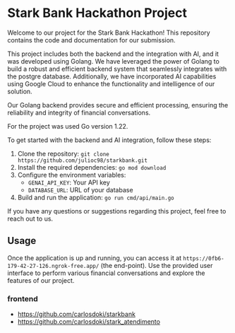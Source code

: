 # Stark Bank Hackathon Project

Welcome to our project for the Stark Bank Hackathon! This repository contains the code and documentation for our submission.

This project includes both the backend and the integration with AI, and it was developed using Golang. We have leveraged the power of Golang to build a robust and efficient backend system that seamlessly integrates with the postgre database. Additionally, we have incorporated AI capabilities using Google Cloud to enhance the functionality and intelligence of our solution.

Our Golang backend provides secure and efficient processing, ensuring the reliability and integrity of financial conversations. 

For the project was used Go version 1.22.

To get started with the backend and AI integration, follow these steps:

1. Clone the repository: `git clone https://github.com/julioc98/starkbank.git`
2. Install the required dependencies: `go mod download`
3. Configure the environment variables:
    - `GENAI_API_KEY`: Your API key
    - `DATABASE_URL`: URL of your database
4. Build and run the application: `go run cmd/api/main.go`

If you have any questions or suggestions regarding this project, feel free to reach out to us.

## Usage

Once the application is up and running, you can access it at `https://0fb6-179-42-27-126.ngrok-free.app/` (the end-point). Use the provided user interface to perform various financial conversations and explore the features of our project.

### frontend 
- https://github.com/carlosdoki/starkbank
- https://github.com/carlosdoki/stark_atendimento
